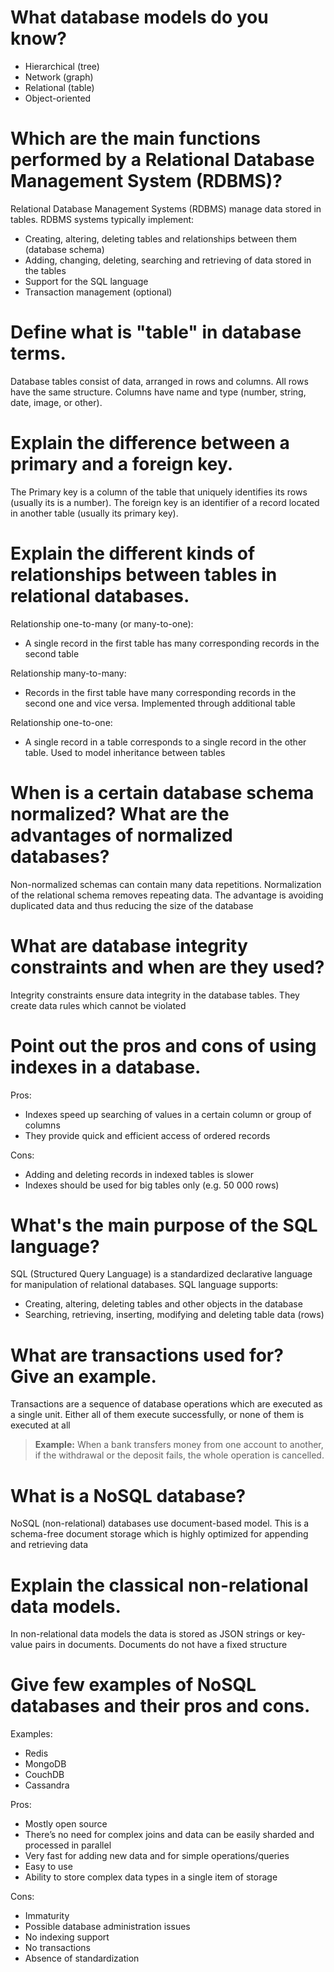 # What database models do you know?

- Hierarchical (tree)
- Network (graph)
- Relational (table)
- Object-oriented

# Which are the main functions performed by a Relational Database Management System (RDBMS)?

Relational Database Management Systems (RDBMS) manage data stored in tables. RDBMS systems typically implement:
- Creating, altering, deleting tables and relationships between them (database schema)
- Adding, changing, deleting, searching and retrieving of data stored in the tables
- Support for the SQL language
- Transaction management (optional)

# Define what is "table" in database terms.

Database tables consist of data, arranged in rows and columns. All rows have the same structure. Columns have name and type (number, string, date, image, or other).

# Explain the difference between a primary and a foreign key.

The Primary key is a column of the table that uniquely identifies its rows (usually its is a number).
The foreign key is an identifier of a record located in another table (usually its primary key).

# Explain the different kinds of relationships between tables in relational databases.

Relationship one-to-many (or many-to-one):
- A single record in the first table has many corresponding records in the second table

Relationship many-to-many:
- Records in the first table have many corresponding records in the second one and vice versa. Implemented through additional table

Relationship one-to-one:
- A single record in a table corresponds to a single record in the other table. Used to model inheritance between tables

# When is a certain database schema normalized? What are the advantages of normalized databases?

Non-normalized schemas can contain many data repetitions. Normalization of the relational schema removes repeating data. 
The advantage is avoiding duplicated data and thus reducing the size of the database

# What are database integrity constraints and when are they used?

Integrity constraints ensure data integrity in the database tables. They create data rules which cannot be violated

# Point out the pros and cons of using indexes in a database.

Pros: 
- Indexes speed up searching of values in a certain column or group of columns
- They provide quick and efficient access of ordered records

Cons:
- Adding and deleting records in indexed tables is slower
- Indexes should be used for big tables only (e.g. 50 000 rows)

# What's the main purpose of the SQL language?

SQL (Structured Query Language) is a standardized declarative language for manipulation of relational databases. SQL language supports:
- Creating, altering, deleting tables and other objects in the database
- Searching, retrieving, inserting, modifying and deleting table data (rows)

# What are transactions used for? Give an example.

Transactions are a sequence of database operations which are executed as a single unit. Either all of them execute successfully, or none of them is executed at all
> **Example:** When a bank transfers money from one account to another, if the withdrawal or the deposit fails, the whole operation is cancelled.

# What is a NoSQL database?

NoSQL (non-relational) databases use document-based model. This is a schema-free document storage which is highly optimized for appending and retrieving data

# Explain the classical non-relational data models.

In non-relational data models the data is stored as JSON strings or key-value pairs in documents. Documents do not have a fixed structure

# Give few examples of NoSQL databases and their pros and cons.

Examples: 

- Redis
- MongoDB
- CouchDB
- Cassandra

Pros:
- Mostly open source
- There’s no need for complex joins and data can be easily sharded and processed in parallel
- Very fast for adding new data and for simple operations/queries
- Easy to use
- Ability to store complex data types in a single item of storage

Cons:
- Immaturity
- Possible database administration issues
- No indexing support
- No transactions
- Absence of standardization